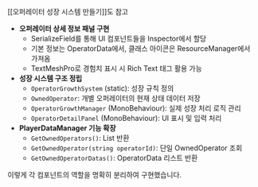 [[오퍼레이터 성장 시스템 만들기]]도 참고


- **오퍼레이터 상세 정보 패널 구현**
    - SerializeField를 통해 UI 컴포넌트들을 Inspector에서 할당
    - 기본 정보는 OperatorData에서, 클래스 아이콘은 ResourceManager에서 가져옴
    - TextMeshPro로 경험치 표시 시 Rich Text 태그 활용 가능
- **성장 시스템 구조 정립**
    - `OperatorGrowthSystem` (static): 성장 규칙 정의
    - `OwnedOperator`: 개별 오퍼레이터의 현재 상태 데이터 저장
    - `OperatorGrowthManager` (MonoBehaviour): 실제 성장 처리 로직 관리
    - `OperatorDetailPanel` (MonoBehaviour): UI 표시 및 입력 처리
- **PlayerDataManager 기능 확장**
    - `GetOwnedOperators()`: List<OwnedOperator> 반환
    - `GetOwnedOperator(string operatorId)`: 단일 OwnedOperator 조회
    - `GetOwnedOperatorDatas()`: OperatorData 리스트 반환

이렇게 각 컴포넌트의 역할을 명확히 분리하여 구현했습니다.